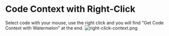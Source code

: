 # Code Context with Right-Click

Select code with your mouse, use the right click and you will find "Get Code Context with Watermelon" at the end.
![right-click-context.png](./right-click-history.png)
